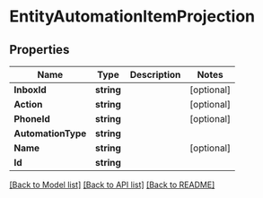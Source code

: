 # EntityAutomationItemProjection

## Properties

Name | Type | Description | Notes
------------ | ------------- | ------------- | -------------
**InboxId** | **string** |  | [optional] 
**Action** | **string** |  | [optional] 
**PhoneId** | **string** |  | [optional] 
**AutomationType** | **string** |  | 
**Name** | **string** |  | [optional] 
**Id** | **string** |  | 

[[Back to Model list]](../README#documentation-for-models) [[Back to API list]](../README#documentation-for-api-endpoints) [[Back to README]](../README)


